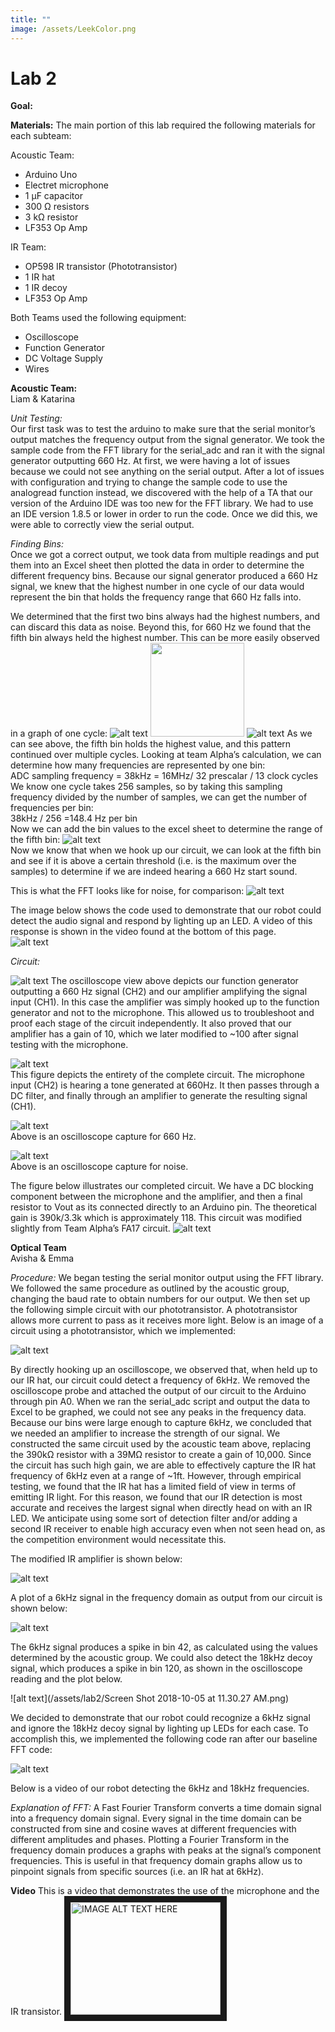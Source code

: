 ```yaml
---
title: ""
image: /assets/LeekColor.png
---
```


# Lab 2

**Goal:**



**Materials:**
The main portion of this lab required the following materials for each subteam:

Acoustic Team:
* Arduino Uno
* Electret microphone
* 1 µF capacitor
* 300 Ω resistors
* 3 kΩ resistor
* LF353 Op Amp

IR Team: 
* OP598 IR transistor (Phototransistor) 
* 1 IR hat 
* 1 IR decoy
* LF353 Op Amp

Both Teams used the following equipment:
* Oscilloscope
* Function Generator
* DC Voltage Supply
* Wires


**Acoustic Team:**  
Liam & Katarina

*Unit Testing:*  
Our first task was to test the arduino to make sure that the serial monitor’s output matches the frequency output from the signal generator. We took the sample code from the FFT library for the serial_adc and ran it with the signal generator outputting 660 Hz. At first, we were having a lot of issues because we could not see anything on the serial output. After a lot of issues with configuration and trying to change the sample code to use the analogread function instead, we discovered with the help of a TA that our version of the Arduino IDE was too new for the FFT library. We had to use an IDE version 1.8.5 or lower in order to run the code. Once we did this, we were able to correctly view the serial output.

*Finding Bins:*  
Once we got a correct output, we took data from multiple readings and put them into an Excel sheet then plotted the data in order to determine the different frequency bins. Because our signal generator produced a 660 Hz signal, we knew that the highest number in one cycle of our data would represent the bin that holds the frequency range that 660 Hz falls into.

We determined that the first two bins always had the highest numbers, and can discard this data as noise. Beyond this, for 660 Hz we found that the fifth bin always held the highest number. This can be more easily observed in a graph of one cycle:
![alt text](/assets/lab2/660Hz_reading.png)
<img src = "assets/lab2/660Hz_reading.png" width="150" height="150">
![alt text](/assets/lab2/excel_bins.png)
As we can see above, the fifth bin holds the highest value, and this pattern continued over multiple cycles. 
Looking at team Alpha’s calculation, we can determine how many frequencies are represented by one bin:  
ADC sampling frequency = 38kHz = 16MHz/ 32 prescalar / 13 clock cycles  
We know one cycle takes 256 samples, so by taking this sampling frequency divided by the number of samples, we can get the number of frequencies per bin:  
38kHz / 256 =148.4 Hz per bin  
Now we can add the bin values to the excel sheet to determine the range of the fifth bin:
![alt text](/assets/lab2/close_up.png)  
Now we know that when we hook up our circuit, we can look at the fifth bin and see if it is above a certain threshold (i.e. is the maximum over the samples) to determine if we are indeed hearing a 660 Hz start sound.

This is what the FFT looks like for noise, for comparison:
![alt text](/assets/lab2/noise_fft.png)

The image below shows the code used to demonstrate that our robot could detect the audio signal and respond by lighting up an LED. A video of this response is shown in the video found at the bottom of this page.  
![alt text](/assets/lab2/mic_code.png)

*Circuit:* 

 ![alt text](/assets/lab2/signal_gen_mic.png)
 The oscilloscope view above depicts our function generator outputting a 660 Hz signal (CH2) and our amplifier amplifying the signal input (CH1). In this case the amplifier was simply hooked up to the function generator and not to the microphone. This allowed us to troubleshoot and proof each stage of the circuit independently. It also proved that our amplifier has a gain of 10, which we later modified to ~100 after signal testing with the microphone. 


![alt text](/assets/lab2/actual_mic_gain.png)  
This figure depicts the entirety of the complete circuit. The microphone input (CH2) is hearing a tone generated at 660Hz. It then passes through a DC filter, and finally through an amplifier to generate the resulting signal (CH1). 


![alt text](/assets/lab2/mic_osc_fft.png)  
Above is an oscilloscope capture for 660 Hz.

![alt text](/assets/lab2/noise_osc_fft.png)  
Above is an oscilloscope capture for noise.

The figure below  illustrates our completed circuit. We have a DC blocking component between the microphone and the amplifier, and then a final resistor to Vout as its connected directly to an Arduino pin. The theoretical gain is 390k/3.3k which is approximately 118. This circuit was modified slightly from Team Alpha’s FA17 circuit.
![alt text](/assets/lab2/mic_circuit_diagram.png)  

**Optical Team**  
Avisha & Emma

*Procedure:*
We began testing the serial monitor output using the FFT library. We followed the same procedure as outlined by the acoustic group, changing the baud rate to obtain numbers for our output. We then set up the following simple circuit with our phototransistor. A phototransistor allows more current to pass as it receives more light. Below is an image of a circuit using a phototransistor, which we implemented: 

![alt text](/assets/lab2/phototransistor.png)


By directly hooking up an oscilloscope, we observed that, when held up to our IR hat, our circuit could detect a frequency of 6kHz. We removed the oscilloscope probe and attached the output of our circuit to the Arduino through pin A0. When we ran the serial_adc script and output the data to Excel to be graphed, we could not see any peaks in the frequency data. Because our bins were large enough to capture 6kHz, we concluded that we needed an amplifier to increase the strength of our signal. We constructed the same circuit used by the acoustic team above, replacing the 390kΩ resistor with a 39MΩ resistor to create a gain of 10,000. Since the circuit has such high gain, we are able to effectively capture the IR hat frequency of 6kHz even at a range of ~1ft. However, through empirical testing, we found that the IR hat has a limited field of view in terms of emitting IR light. For this reason, we found that our IR detection is most accurate and receives the largest signal when directly head on with an IR LED. We anticipate using some sort of detection filter and/or adding a second IR receiver to enable high accuracy even when not seen head on, as the competition environment would necessitate this.

The modified IR amplifier is shown below:

![alt text](/assets/lab2/ir_circuit_diagram.png)

A plot of a 6kHz signal in the frequency domain as output from our circuit is shown below:

![alt text](/assets/lab2/3400Lab2IRGraph.png)


The 6kHz signal produces a spike in bin 42, as calculated using the values determined by the acoustic group. We could also detect the 18kHz decoy signal, which produces a spike in bin 120, as shown in the oscilloscope reading and the plot below.

![alt text](/assets/lab2/Screen Shot 2018-10-05 at 11.30.27 AM.png)
	
 We decided to demonstrate that our robot could recognize a 6kHz signal and ignore the 18kHz decoy signal by lighting up LEDs for each case. To accomplish this, we implemented the following code ran after our baseline FFT code:

 ![alt text](/assets/lab2/3400Lab2DecoyGraph.png)


 Below is a video of our robot detecting the 6kHz and 18kHz frequencies.


*Explanation of FFT:* 
A Fast Fourier Transform converts a time domain signal into a frequency domain signal. Every signal in the time domain can be constructed from sine and cosine waves at different frequencies with different amplitudes and phases. Plotting a Fourier Transform in the frequency domain produces a graphs with peaks at the signal’s component frequencies. This is useful in that frequency domain graphs allow us to pinpoint signals from specific sources (i.e. an IR hat at 6kHz).


**Video** 
This is a video that demonstrates the use of the microphone and the IR transistor.
<a href="https://www.youtube.com/watch?v=tcCEQtSohfE&feature=youtu.be
" target="_blank"><img src="http://img.youtube.com/vi/tcCEQtSohfE/0.jpg" 
alt="IMAGE ALT TEXT HERE" width="240" height="180" border="10" /></a>

